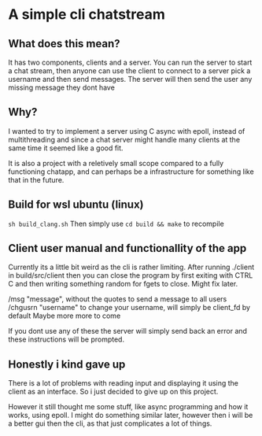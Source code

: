 # A simple cli chatstream

## What does this mean?
It has two components, clients and a server.
You can run the server to start a chat stream,
then anyone can use the client to connect to a server
pick a username and then send messages.
The server will then send the user any missing message they dont have

## Why?
I wanted to try to implement a server using C async with epoll, 
instead of multithreading and since a chat server might handle
many clients at the same time it seemed like a good fit.

It is also a project with a reletively small scope compared to a fully
functioning chatapp, and can perhaps be a infrastructure for something
like that in the future.


## Build for wsl ubuntu (linux)
`sh build_clang.sh`
Then simply use `cd build && make` to recompile

## Client user manual and functionallity of the app
Currently its a little bit weird as the cli is rather limiting.
After running ./client in build/src/client then you can close the 
program by first exiting with CTRL C and then writing something random
for fgets to close. Might fix later.

/msg "message", without the quotes to send a message to all users
/chgusrn "username" to change your username, will simply be client_fd by default
Maybe more more to come

If you dont use any of these the server will simply send back an error and these
instructions will be prompted.

## Honestly i kind gave up
There is a lot of problems with reading input and displaying it using the client
as an interface. So i just decided to give up on this project.

However it still thought me some stuff, like async programming and how it works, using epoll.
I might do something similar later, however then i will be a better gui then the cli, as that
just complicates a lot of things.